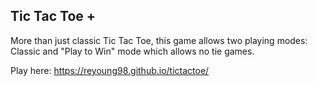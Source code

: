 ## Tic Tac Toe +

More than just classic Tic Tac Toe, this game allows two playing modes: Classic and "Play to Win" mode which allows no tie games.

Play here: https://reyoung98.github.io/tictactoe/
